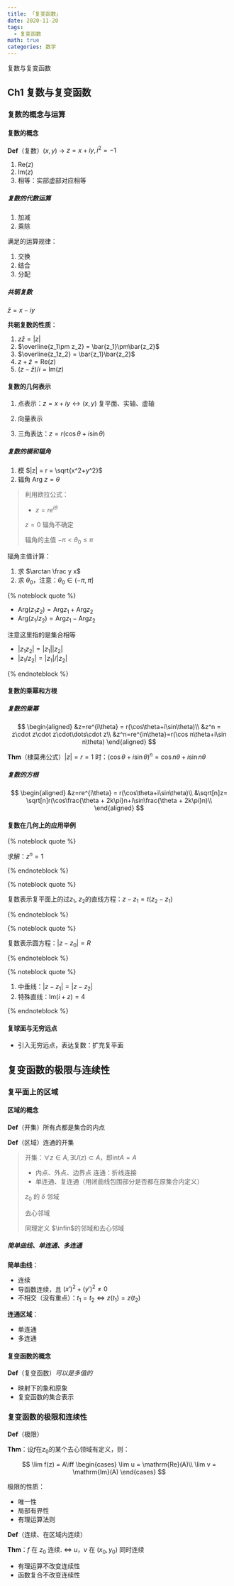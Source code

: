 ```yaml
---
title: 「复变函数」
date: 2020-11-20
tags:
  - 复变函数
math: true
categories: 数学
---
```


复数与复变函数

<!-- more -->


## Ch1 复数与复变函数

### 复数的概念与运算

#### 复数的概念

**Def**（复数）$(x,y)$ -> $z=x+iy,i^2=-1$

1. $\mathrm{Re}(z)$
2. $\mathrm{Im}(z)$
3. 相等：实部虚部对应相等

##### 复数的代数运算

1. 加减
2. 乘除

满足的运算规律：

1. 交换
2. 结合
3. 分配

##### 共轭复数

$\bar z = x - iy$

**共轭复数的性质**：

1. $z \bar z = |z|$
2. $\overline{z_1\pm z_2} = \bar{z_1}\pm\bar{z_2}$
3. $\overline{z_1z_2} = \bar{z_1}\bar{z_2}$
4. $z+\bar z = \mathrm{Re}(z)$
5. $(z-\bar z)/i = \mathrm{Im}(z)$

#### 复数的几何表示

1. 点表示：$z=x+iy\leftrightarrow (x,y)$
   复平面、实轴、虚轴

2. 向量表示

3. 三角表达：$z=r(\cos\theta+i\sin \theta)$

##### 复数的模和辐角

1. 模 $|z| = r = \sqrt{x^2+y^2}$
2. 辐角 $\mathrm{Arg}~z = \theta$

> 利用欧拉公式：
>
> - $z = re^{i\theta}$
>
> $z = 0$ 辐角不确定
>
> 辐角的主值 $-\pi<\theta_0\le\pi$

辐角主值计算：

1. 求 $\arctan \frac y x$
2. 求 $\theta_0$，注意：$\theta_0\in(-\pi,\pi]$

{% noteblock quote %}

- $\mathrm{Arg}(z_1z_2)=\mathrm{Arg}z_1+\mathrm{Arg}z_2$
- $\mathrm{Arg}(z_1/z_2)=\mathrm{Arg}z_1-\mathrm{Arg}z_2$

注意这里指的是集合相等

- $|z_1z_2|=|z_1||z_2|$
- $|z_1/z_2|=|z_1|/|z_2|$

{% endnoteblock %}

#### 复数的乘幂和方根

##### 复数的乘幂

$$
\begin{aligned}
&z=re^{i\theta} = r(\cos\theta+i\sin\theta)\\
&z^n = z\cdot z\cdot z\cdot\dots\cdot z\\
&z^n=re^{in\theta}=r(\cos n\theta+i\sin n\theta)
\end{aligned}
$$

**Thm**（棣莫弗公式）$|z|=r=1$ 时：$(\cos \theta+i\sin \theta)^n=\cos n\theta + i \sin n\theta$

##### 复数的方根

$$
\begin{aligned}
&z=re^{i\theta} = r(\cos\theta+i\sin\theta)\\
&\sqrt[n]z= \sqrt[n]r(\cos\frac{\theta + 2k\pi}n+i\sin\frac{\theta + 2k\pi}n)\\
\end{aligned}
$$

#### 复数在几何上的应用举例

{% noteblock quote %}

求解：$z^n=1$

{% endnoteblock %}

{% noteblock quote %}

复数表示复平面上的过$z_1,~z_2$的直线方程：$z-z_1=t(z_2-z_1)$

{% endnoteblock %}

{% noteblock quote %}

复数表示圆方程：$|z-z_0| = R$

{% endnoteblock %}

{% noteblock quote %}

1. 中垂线：$|z-z_1|=|z-z_2|$
2. 特殊直线：$\mathrm{Im}(i+z)=4$

{% endnoteblock %}

#### 复球面与无穷远点

- 引入无穷远点，表达复数：扩充复平面

## 复变函数的极限与连续性

### 复平面上的区域

#### 区域的概念

**Def**（开集）所有点都是集合的内点

**Def**（区域）连通的开集

> 开集：$\forall z\in A,\exists U(z)\subset A$，即$\mathrm{int}A = A$
>
> - 内点、外点、边界点
>   连通：折线连接
> - 单连通、复连通（用闭曲线包围部分是否都在原集合内定义）
>
> $z_0$ 的 $\delta$ 邻域
>
> 去心邻域
>
> 同理定义 $\infin$的邻域和去心邻域

##### 简单曲线、单连通、多连通

**简单曲线**：

- 连续
- 导函数连续，且 $(x')^2+(y')^2 \ne 0$
- 不相交（没有重点）：$t_1=t_2\Leftrightarrow z(t_1)=z(t_2)$

**连通区域**：

- 单连通
- 多连通

#### 复变函数的概念

**Def**（复变函数）*可以是多值的*

- 映射下的象和原象
- 复变函数的集合表示

### 复变函数的极限和连续性

**Def**（极限）

**Thm**：设$f$在$z_0$的某个去心领域有定义，则：

$$
\lim f(z) = A\iff \begin{cases}
   \lim u = \mathrm{Re}(A)\\
   \lim v = \mathrm{Im}(A)
\end{cases}
$$

极限的性质：

- 唯一性
- 局部有界性
- 有理运算法则

**Def**（连续、在区域内连续）

**Thm**：$f$ 在 $z_0$ 连续. $\iff$ $u$，$v$ 在 $(x_0,y_0)$ 同时连续

- 有理运算不改变连续性
- 函数复合不改变连续性
